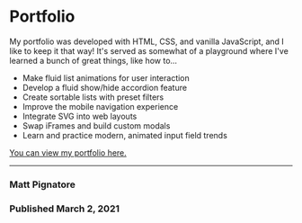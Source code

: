 # Portfolio

My portfolio was developed with HTML, CSS, and vanilla JavaScript, and I like to keep it that way! It's served as somewhat of a playground where I've learned a bunch of great things, like how to...

- Make fluid list animations for user interaction
- Develop a fluid show/hide accordion feature
- Create sortable lists with preset filters
- Improve the mobile navigation experience
- Integrate SVG into web layouts
- Swap iFrames and build custom modals
- Learn and practice modern, animated input field trends

[You can view my portfolio here.](https://mattpignatore.dev)

---
### Matt Pignatore
### Published March 2, 2021
